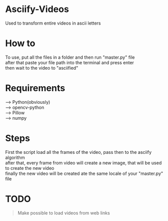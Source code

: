# Asciify-Videos
Used to transform entire videos in ascii letters

# How to
To use, put all the files in a folder and then run "master.py" file  
after that paste your file path into the terminal and press enter  
then wait to the video to "asciified"

# Requirements
--> Python(obviously)  
--> opencv-python  
--> Pillow  
--> numpy

# Steps
First the script load all the frames of the video, pass then to the asciify algorithm  
after that, every frame from video will create a new image, that will be used to create the new video  
finally the new video will be created ate the same locale of your "master.py" file

# TODO
> Make possible to load videos from web links
